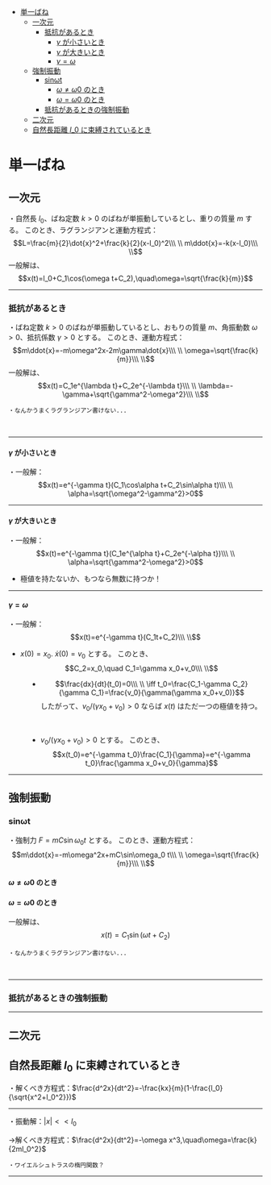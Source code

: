 
- [単一ばね](#単一ばね)
  - [一次元](#一次元)
    - [抵抗があるとき](#抵抗があるとき)
      - [$γ$ が小さいとき](#γ-が小さいとき)
      - [$γ$ が大きいとき](#γ-が大きいとき)
      - [$γ=ω$](#γω)
  - [強制振動](#強制振動)
    - [sinωt](#sinωt)
      - [$ω≠ω0$ のとき](#ωω0-のとき)
      - [$ω=ω0$ のとき](#ωω0-のとき-1)
    - [抵抗があるときの強制振動](#抵抗があるときの強制振動)
  - [二次元](#二次元)
  - [自然長距離 $l\_0$ に束縛されているとき](#自然長距離-l_0-に束縛されているとき)






# 単一ばね

## 一次元

・自然長 $l_0$、ばね定数 $k>0$ のばねが単振動しているとし、重りの質量 $m$ する。
このとき、ラグランジアンと運動方程式：
$$L=\frac{m}{2}\dot{x}^2+\frac{k}{2}(x-l_0)^2\\\ \\
m\ddot{x}=-k(x-l_0)\\\ \\$$
一般解は、
$$x(t)=l_0+C_1\cos(\omega t+C_2),\quad\omega=\sqrt{\frac{k}{m}}$$

---

### 抵抗があるとき

・ばね定数 $k>0$ のばねが単振動しているとし、おもりの質量 $m$、角振動数 $\omega>0$、抵抗係数 $\gamma>0$ とする。
このとき、運動方程式：
$$m\ddot{x}=-m\omega^2x-2m\gamma\dot{x}\\\ \\
\omega=\sqrt{\frac{k}{m}}\\\ \\$$
一般解は、
$$x(t)=C_1e^{\lambda t}+C_2e^{-\lambda t}\\\ \\
\lambda=-\gamma+\sqrt{\gamma^2-\omega^2}\\\ \\$$

    ・なんかうまくラグランジアン書けない...
<br>  

---

#### $γ$ が小さいとき

・一般解：
$$x(t)=e^{-\gamma t}(C_1\cos\alpha t+C_2\sin\alpha t)\\\ \\
\alpha=\sqrt{\omega^2-\gamma^2}>0$$

---

#### $γ$ が大きいとき

・一般解：
$$x(t)=e^{-\gamma t}(C_1e^{\alpha t}+C_2e^{-\alpha t})\\\ \\
\alpha=\sqrt{\gamma^2-\omega^2}>0$$

- 極値を持たないか、もつなら無数に持つか！

---

#### $γ=ω$

<dl><dt>

・一般解：
$$x(t)=e^{-\gamma t}(C_1t+C_2)\\\ \\$$

- $x(0)=x_0.\ \dot{x}(0)=v_0$ とする。
このとき、
$$C_2=x_0,\quad C_1=\gamma x_0+v_0\\\ \\$$

</dt><dd>

- $$\frac{dx}{dt}(t_0)=0\\\ \\
\iff t_0=\frac{C_1-\gamma C_2}{\gamma C_1}=\frac{v_0}{\gamma(\gamma x_0+v_0)}$$
したがって、$v_0/(\gamma x_0+v_0)>0$ ならば $x(t)$ はただ一つの極値を持つ。
<br>

- $v_0/(\gamma x_0+v_0)>0$ とする。
このとき、$$x(t_0)=e^{-\gamma t_0}\frac{C_1}{\gamma}=e^{-\gamma t_0}\frac{\gamma x_0+v_0}{\gamma}$$

</dd></dl>

---

## 強制振動

### sinωt

・強制力 $F=mC\sin\omega_0 t$ とする。
このとき、運動方程式：
$$m\ddot{x}=-m\omega^2x+mC\sin\omega_0 t\\\ \\
\omega=\sqrt{\frac{k}{m}}\\\ \\$$

#### $ω≠ω0$ のとき

#### $ω=ω0$ のとき


一般解は、
$$x(t)=C_1\sin(\omega t+C_2)$$

    ・なんかうまくラグランジアン書けない...
<br>  

---

### 抵抗があるときの強制振動

---

## 二次元

## 自然長距離 $l_0$ に束縛されているとき

・解くべき方程式：$\frac{d^2x}{dt^2}=-\frac{kx}{m}(1-\frac{l_0}{\sqrt{x^2+l_0^2}})$

---

・振動解：$|x|<<l_0$

→解くべき方程式：$\frac{d^2x}{dt^2}=-\omega x^3,\quad\omega=\frac{k}{2ml_0^2}$

    ・ワイエルシュトラスの楕円関数？

---


